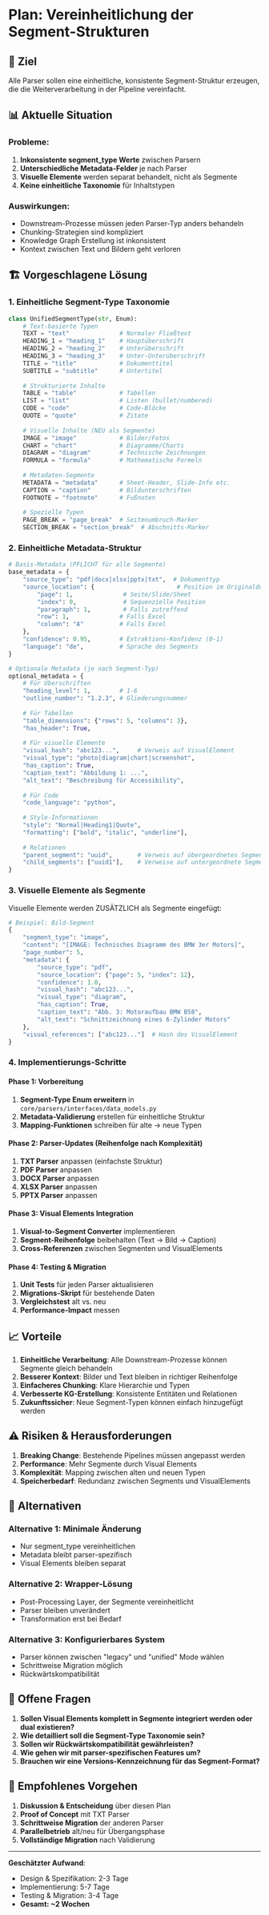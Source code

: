 # Plan: Vereinheitlichung der Segment-Strukturen

## 🎯 Ziel
Alle Parser sollen eine einheitliche, konsistente Segment-Struktur erzeugen, die die Weiterverarbeitung in der Pipeline vereinfacht.

## 📊 Aktuelle Situation

### Probleme:
1. **Inkonsistente segment_type Werte** zwischen Parsern
2. **Unterschiedliche Metadata-Felder** je nach Parser
3. **Visuelle Elemente** werden separat behandelt, nicht als Segmente
4. **Keine einheitliche Taxonomie** für Inhaltstypen

### Auswirkungen:
- Downstream-Prozesse müssen jeden Parser-Typ anders behandeln
- Chunking-Strategien sind kompliziert
- Knowledge Graph Erstellung ist inkonsistent
- Kontext zwischen Text und Bildern geht verloren

## 🏗️ Vorgeschlagene Lösung

### 1. Einheitliche Segment-Type Taxonomie

```python
class UnifiedSegmentType(str, Enum):
    # Text-basierte Typen
    TEXT = "text"              # Normaler Fließtext
    HEADING_1 = "heading_1"    # Hauptüberschrift
    HEADING_2 = "heading_2"    # Unterüberschrift
    HEADING_3 = "heading_3"    # Unter-Unterüberschrift
    TITLE = "title"            # Dokumenttitel
    SUBTITLE = "subtitle"      # Untertitel
    
    # Strukturierte Inhalte
    TABLE = "table"            # Tabellen
    LIST = "list"              # Listen (bullet/numbered)
    CODE = "code"              # Code-Blöcke
    QUOTE = "quote"            # Zitate
    
    # Visuelle Inhalte (NEU als Segmente)
    IMAGE = "image"            # Bilder/Fotos
    CHART = "chart"            # Diagramme/Charts
    DIAGRAM = "diagram"        # Technische Zeichnungen
    FORMULA = "formula"        # Mathematische Formeln
    
    # Metadaten-Segmente
    METADATA = "metadata"      # Sheet-Header, Slide-Info etc.
    CAPTION = "caption"        # Bildunterschriften
    FOOTNOTE = "footnote"      # Fußnoten
    
    # Spezielle Typen
    PAGE_BREAK = "page_break"  # Seitenumbruch-Marker
    SECTION_BREAK = "section_break"  # Abschnitts-Marker
```

### 2. Einheitliche Metadata-Struktur

```python
# Basis-Metadata (PFLICHT für alle Segmente)
base_metadata = {
    "source_type": "pdf|docx|xlsx|pptx|txt",  # Dokumenttyp
    "source_location": {                       # Position im Originaldokument
        "page": 1,              # Seite/Slide/Sheet
        "index": 0,             # Sequenzielle Position
        "paragraph": 1,         # Falls zutreffend
        "row": 1,              # Falls Excel
        "column": "A"          # Falls Excel
    },
    "confidence": 0.95,        # Extraktions-Konfidenz (0-1)
    "language": "de",          # Sprache des Segments
}

# Optionale Metadata (je nach Segment-Typ)
optional_metadata = {
    # Für Überschriften
    "heading_level": 1,        # 1-6
    "outline_number": "1.2.3", # Gliederungsnummer
    
    # Für Tabellen
    "table_dimensions": {"rows": 5, "columns": 3},
    "has_header": True,
    
    # Für visuelle Elemente
    "visual_hash": "abc123...",     # Verweis auf VisualElement
    "visual_type": "photo|diagram|chart|screenshot",
    "has_caption": True,
    "caption_text": "Abbildung 1: ...",
    "alt_text": "Beschreibung für Accessibility",
    
    # Für Code
    "code_language": "python",
    
    # Style-Informationen
    "style": "Normal|Heading1|Quote",
    "formatting": ["bold", "italic", "underline"],
    
    # Relationen
    "parent_segment": "uuid",       # Verweis auf übergeordnetes Segment
    "child_segments": ["uuid1"],    # Verweise auf untergeordnete Segmente
}
```

### 3. Visuelle Elemente als Segmente

Visuelle Elemente werden ZUSÄTZLICH als Segmente eingefügt:

```python
# Beispiel: Bild-Segment
{
    "segment_type": "image",
    "content": "[IMAGE: Technisches Diagramm des BMW 3er Motors]",
    "page_number": 5,
    "metadata": {
        "source_type": "pdf",
        "source_location": {"page": 5, "index": 12},
        "confidence": 1.0,
        "visual_hash": "abc123...",
        "visual_type": "diagram",
        "has_caption": True,
        "caption_text": "Abb. 3: Motoraufbau BMW B58",
        "alt_text": "Schnittzeichnung eines 6-Zylinder Motors"
    },
    "visual_references": ["abc123..."]  # Hash des VisualElement
}
```

### 4. Implementierungs-Schritte

#### Phase 1: Vorbereitung
1. **Segment-Type Enum erweitern** in `core/parsers/interfaces/data_models.py`
2. **Metadata-Validierung** erstellen für einheitliche Struktur
3. **Mapping-Funktionen** schreiben für alte → neue Typen

#### Phase 2: Parser-Updates (Reihenfolge nach Komplexität)
1. **TXT Parser** anpassen (einfachste Struktur)
2. **PDF Parser** anpassen 
3. **DOCX Parser** anpassen
4. **XLSX Parser** anpassen
5. **PPTX Parser** anpassen

#### Phase 3: Visual Elements Integration
1. **Visual-to-Segment Converter** implementieren
2. **Segment-Reihenfolge** beibehalten (Text → Bild → Caption)
3. **Cross-Referenzen** zwischen Segmenten und VisualElements

#### Phase 4: Testing & Migration
1. **Unit Tests** für jeden Parser aktualisieren
2. **Migrations-Skript** für bestehende Daten
3. **Vergleichstest** alt vs. neu
4. **Performance-Impact** messen

## 📈 Vorteile

1. **Einheitliche Verarbeitung**: Alle Downstream-Prozesse können Segmente gleich behandeln
2. **Besserer Kontext**: Bilder und Text bleiben in richtiger Reihenfolge
3. **Einfacheres Chunking**: Klare Hierarchie und Typen
4. **Verbesserte KG-Erstellung**: Konsistente Entitäten und Relationen
5. **Zukunftssicher**: Neue Segment-Typen können einfach hinzugefügt werden

## ⚠️ Risiken & Herausforderungen

1. **Breaking Change**: Bestehende Pipelines müssen angepasst werden
2. **Performance**: Mehr Segmente durch Visual Elements
3. **Komplexität**: Mapping zwischen alten und neuen Typen
4. **Speicherbedarf**: Redundanz zwischen Segments und VisualElements

## 🔄 Alternativen

### Alternative 1: Minimale Änderung
- Nur segment_type vereinheitlichen
- Metadata bleibt parser-spezifisch
- Visual Elements bleiben separat

### Alternative 2: Wrapper-Lösung
- Post-Processing Layer, der Segmente vereinheitlicht
- Parser bleiben unverändert
- Transformation erst bei Bedarf

### Alternative 3: Konfigurierbares System
- Parser können zwischen "legacy" und "unified" Mode wählen
- Schrittweise Migration möglich
- Rückwärtskompatibilität

## 📝 Offene Fragen

1. **Sollen Visual Elements komplett in Segmente integriert werden oder dual existieren?**
2. **Wie detailliert soll die Segment-Type Taxonomie sein?**
3. **Sollen wir Rückwärtskompatibilität gewährleisten?**
4. **Wie gehen wir mit parser-spezifischen Features um?**
5. **Brauchen wir eine Versions-Kennzeichnung für das Segment-Format?**

## 🚀 Empfohlenes Vorgehen

1. **Diskussion & Entscheidung** über diesen Plan
2. **Proof of Concept** mit TXT Parser
3. **Schrittweise Migration** der anderen Parser
4. **Parallelbetrieb** alt/neu für Übergangsphase
5. **Vollständige Migration** nach Validierung

---

**Geschätzter Aufwand**: 
- Design & Spezifikation: 2-3 Tage
- Implementierung: 5-7 Tage
- Testing & Migration: 3-4 Tage
- **Gesamt: ~2 Wochen**